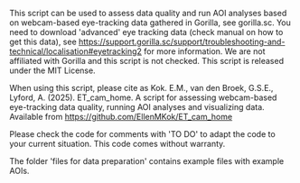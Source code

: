 
This script can be used to assess data quality and run AOI analyses based on webcam-based eye-tracking data gathered in Gorilla,
see gorilla.sc.
You need to download 'advanced' eye tracking data (check manual on how to get this data),
see https://support.gorilla.sc/support/troubleshooting-and-technical/localisation#eyetracking2 for more information.
We are not affiliated with Gorilla and this script is not checked.
This script is released under the MIT License.

When using this script, please cite as
Kok. E.M., van den Broek, G.S.E., Lyford, A. (2025). ET_cam_home. A script for assessing webcam-based eye-tracking data quality, 
running AOI analyses and visualizing data. Available from https://github.com/EllenMKok/ET_cam_home


Please check the code for comments with 'TO DO' to adapt the code to your current situation.
This code comes without warranty.

The folder 'files for data preparation' contains example files with example AOIs.
